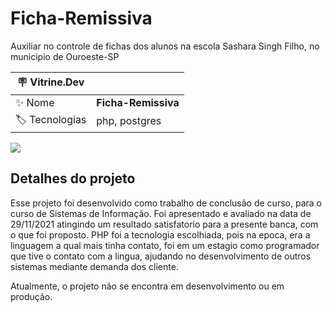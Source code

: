# Ficha-Remissiva

Auxiliar no controle de fichas dos alunos na escola Sashara Singh Filho, no municipio de Ouroeste-SP

| :placard: Vitrine.Dev |     |
| -------------  | --- |
| :sparkles: Nome        | **Ficha-Remissiva**
| :label: Tecnologias | php, postgres

<!-- Inserir imagem com a #vitrinedev ao final do link -->
![](https://via.placeholder.com/1200x500.png?text=imagem+lindona+do+meu+projeto#vitrinedev)

## Detalhes do projeto

Esse projeto foi desenvolvido como trabalho de conclusão de curso, para o curso de Sistemas de Informação. Foi apresentado e avaliado na data de 29/11/2021 atingindo um resultado satisfatorio para a presente banca, com o que foi proposto.
PHP foi a tecnologia escolhiada, pois na epoca, era a linguagem a qual mais tinha contato, foi em um estagio como programador que tive o contato com a lingua, ajudando no desenvolvimento de outros sistemas mediante demanda dos cliente.

Atualmente, o projeto não se encontra em desenvolvimento ou em produção.
